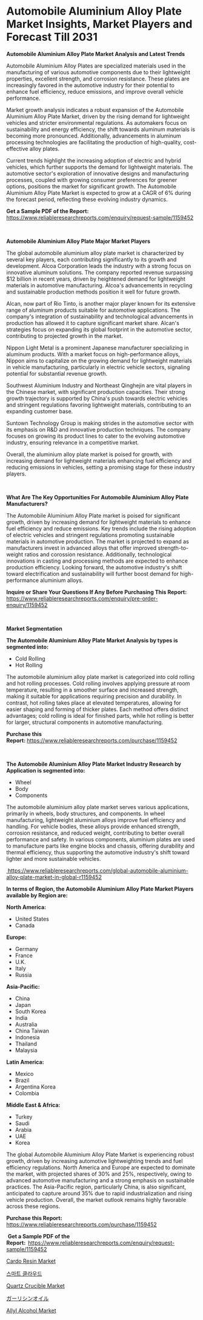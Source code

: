 <p><h1>Automobile Aluminium Alloy Plate Market Insights, Market Players and Forecast Till 2031</h1></p><p><strong>Automobile Aluminium Alloy Plate Market Analysis and Latest Trends</strong></p>
<p><p>Automobile Aluminium Alloy Plates are specialized materials used in the manufacturing of various automotive components due to their lightweight properties, excellent strength, and corrosion resistance. These plates are increasingly favored in the automotive industry for their potential to enhance fuel efficiency, reduce emissions, and improve overall vehicle performance. </p><p>Market growth analysis indicates a robust expansion of the Automobile Aluminium Alloy Plate Market, driven by the rising demand for lightweight vehicles and stricter environmental regulations. As automakers focus on sustainability and energy efficiency, the shift towards aluminum materials is becoming more pronounced. Additionally, advancements in aluminum processing technologies are facilitating the production of high-quality, cost-effective alloy plates.</p><p>Current trends highlight the increasing adoption of electric and hybrid vehicles, which further supports the demand for lightweight materials. The automotive sector's exploration of innovative designs and manufacturing processes, coupled with growing consumer preferences for greener options, positions the market for significant growth. The Automobile Aluminium Alloy Plate Market is expected to grow at a CAGR of 6% during the forecast period, reflecting these evolving industry dynamics.</p></p>
<p><strong>Get a Sample PDF of the Report:&nbsp;</strong> <a href="https://www.reliableresearchreports.com/enquiry/request-sample/1159452">https://www.reliableresearchreports.com/enquiry/request-sample/1159452</a></p>
<p>&nbsp;</p>
<p><strong>Automobile Aluminium Alloy Plate Major Market Players</strong></p>
<p><p>The global automobile aluminium alloy plate market is characterized by several key players, each contributing significantly to its growth and development. Alcoa Corporation leads the industry with a strong focus on innovative aluminum solutions. The company reported revenue surpassing $12 billion in recent years, driven by heightened demand for lightweight materials in automotive manufacturing. Alcoa's advancements in recycling and sustainable production methods position it well for future growth.</p><p>Alcan, now part of Rio Tinto, is another major player known for its extensive range of aluminum products suitable for automotive applications. The company's integration of sustainability and technological advancements in production has allowed it to capture significant market share. Alcan's strategies focus on expanding its global footprint in the automotive sector, contributing to projected growth in the market.</p><p>Nippon Light Metal is a prominent Japanese manufacturer specializing in aluminum products. With a market focus on high-performance alloys, Nippon aims to capitalize on the growing demand for lightweight materials in vehicle manufacturing, particularly in electric vehicle sectors, signaling potential for substantial revenue growth.</p><p>Southwest Aluminium Industry and Northeast Qinghejin are vital players in the Chinese market, with significant production capacities. Their strong growth trajectory is supported by China's push towards electric vehicles and stringent regulations favoring lightweight materials, contributing to an expanding customer base.</p><p>Suntown Technology Group is making strides in the automotive sector with its emphasis on R&D and innovative production techniques. The company focuses on growing its product lines to cater to the evolving automotive industry, ensuring relevance in a competitive market.</p><p>Overall, the aluminium alloy plate market is poised for growth, with increasing demand for lightweight materials enhancing fuel efficiency and reducing emissions in vehicles, setting a promising stage for these industry players.</p></p>
<p>&nbsp;</p>
<p><strong>What Are The Key Opportunities For Automobile Aluminium Alloy Plate Manufacturers?</strong></p>
<p><p>The Automobile Aluminium Alloy Plate market is poised for significant growth, driven by increasing demand for lightweight materials to enhance fuel efficiency and reduce emissions. Key trends include the rising adoption of electric vehicles and stringent regulations promoting sustainable materials in automotive production. The market is projected to expand as manufacturers invest in advanced alloys that offer improved strength-to-weight ratios and corossion resistance. Additionally, technological innovations in casting and processing methods are expected to enhance production efficiency. Looking forward, the automotive industry's shift toward electrification and sustainability will further boost demand for high-performance aluminium alloys.</p></p>
<p><strong>Inquire or Share Your Questions If Any Before Purchasing This Report:</strong> <a href="https://www.reliableresearchreports.com/enquiry/pre-order-enquiry/1159452">https://www.reliableresearchreports.com/enquiry/pre-order-enquiry/1159452</a></p>
<p>&nbsp;</p>
<p><strong>Market Segmentation</strong></p>
<p><strong>The Automobile Aluminium Alloy Plate Market Analysis by types is segmented into:</strong></p>
<p><ul><li>Cold Rolling</li><li>Hot Rolling</li></ul></p>
<p><p>The automobile aluminium alloy plate market is categorized into cold rolling and hot rolling processes. Cold rolling involves applying pressure at room temperature, resulting in a smoother surface and increased strength, making it suitable for applications requiring precision and durability. In contrast, hot rolling takes place at elevated temperatures, allowing for easier shaping and forming of thicker plates. Each method offers distinct advantages; cold rolling is ideal for finished parts, while hot rolling is better for larger, structural components in automotive manufacturing.</p></p>
<p><strong>Purchase this Report:&nbsp;</strong><a href="https://www.reliableresearchreports.com/purchase/1159452">https://www.reliableresearchreports.com/purchase/1159452</a></p>
<p>&nbsp;</p>
<p><strong>The Automobile Aluminium Alloy Plate Market Industry Research by Application is segmented into:</strong></p>
<p><ul><li>Wheel</li><li>Body</li><li>Components</li></ul></p>
<p><p>The automobile aluminium alloy plate market serves various applications, primarily in wheels, body structures, and components. In wheel manufacturing, lightweight aluminium alloys improve fuel efficiency and handling. For vehicle bodies, these alloys provide enhanced strength, corrosion resistance, and reduced weight, contributing to better overall performance and safety. In various components, aluminium plates are used to manufacture parts like engine blocks and chassis, offering durability and thermal efficiency, thus supporting the automotive industry's shift toward lighter and more sustainable vehicles.</p></p>
<p><a href="https://www.reliableresearchreports.com/global-automobile-aluminium-alloy-plate-market-in-global-r1159452">&nbsp;https://www.reliableresearchreports.com/global-automobile-aluminium-alloy-plate-market-in-global-r1159452</a></p>
<p><strong>In terms of Region, the Automobile Aluminium Alloy Plate Market Players available by Region are:</strong></p>
<p>
    <p> <strong> North America: </strong>
        <ul>
            <li>United States</li>
            <li>Canada</li>
        </ul>
        </p> 
    <p> <strong> Europe: </strong>
        <ul>
            <li>Germany</li>
            <li>France</li>
            <li>U.K.</li>
            <li>Italy</li>
            <li>Russia</li>
        </ul>
        </p> 
    <p> <strong> Asia-Pacific: </strong>
        <ul>
            <li>China</li>
            <li>Japan</li>
            <li>South Korea</li>
            <li>India</li>
            <li>Australia</li>
            <li>China Taiwan</li>
            <li>Indonesia</li>
            <li>Thailand</li>
            <li>Malaysia</li>
        </ul>
        </p> 
    <p> <strong> Latin America: </strong>
        <ul>
            <li>Mexico</li>
            <li>Brazil</li>
            <li>Argentina Korea</li>
            <li>Colombia</li>
        </ul>
        </p> 
    <p> <strong> Middle East & Africa: </strong>
        <ul>
            <li>Turkey</li>
            <li>Saudi</li>
            <li>Arabia</li>
            <li>UAE</li>
            <li>Korea</li>
        </ul>
    </p>
    </p>
<p><p>The global Automobile Aluminium Alloy Plate Market is experiencing robust growth, driven by increasing automotive lightweighting trends and fuel efficiency regulations. North America and Europe are expected to dominate the market, with projected shares of 30% and 25%, respectively, owing to advanced automotive manufacturing and a strong emphasis on sustainable practices. The Asia-Pacific region, particularly China, is also significant, anticipated to capture around 35% due to rapid industrialization and rising vehicle production. Overall, the market outlook remains highly favorable across these regions.</p></p>
<p><strong>Purchase this Report: </strong><a href="https://www.reliableresearchreports.com/purchase/1159452">https://www.reliableresearchreports.com/purchase/1159452</a></p>
<p>&nbsp;<strong>Get a Sample PDF of the Report:&nbsp;&nbsp;</strong><a href="https://www.reliableresearchreports.com/enquiry/request-sample/1159452">https://www.reliableresearchreports.com/enquiry/request-sample/1159452</a></p>
<p><strong></strong></p>
<p><p><a href="https://www.linkedin.com/pulse/cardo-resin-industry-analysis-report-its-market-size-growing-yrh8f?trackingId=QjdVXtLvTB6OwH4JcRh2yg%3D%3D">Cardo Resin Market</a></p><p><a href="https://medium.com/@alfonsokrtrtajcik8i9876/smart-cloud-market-%EC%9D%98-%EA%B8%80%EB%A1%9C%EB%B2%8C-%EC%8B%9C%EC%9E%A5-%EA%B0%9C%EC%9A%94%EB%8A%94-%EC%A0%84-%EC%84%B8%EA%B3%84-%EB%B0%8F-%EC%A3%BC%EC%9A%94-%EC%8B%9C%EC%9E%A5%EC%9D%98-%EC%82%B0%EC%97%85%EC%97%90-%EC%98%81%ED%96%A5%EC%9D%84-%EB%AF%B8%EC%B9%98%EB%8A%94-%EC%A3%BC%EC%9A%94-%ED%8A%B8%EB%A0%8C%EB%93%9C%EC%97%90-%EB%8C%80%ED%95%9C-%EB%8F%85%ED%8A%B9%ED%95%9C-%EA%B4%80%EC%A0%90%EC%9D%84-%EC%A0%9C%EA%B3%B5%ED%95%A9%EB%8B%88%EB%8B%A4-77225414128d">스마트 클라우드</a></p><p><a href="https://issuu.com/reportprime-2/docs/quartz-crucible-market-size-2030.pp_f5aa325a20963a">Quartz Crucible Market</a></p><p><a href="https://medium.com/@trudymohr81/garlicin-oil-market-%E3%81%AE%E3%82%B0%E3%83%AD%E3%83%BC%E3%83%90%E3%83%AB%E5%B8%82%E5%A0%B4%E6%A6%82%E8%A6%81%E3%81%AF-%E4%B8%96%E7%95%8C%E3%81%8A%E3%82%88%E3%81%B3%E4%B8%BB%E8%A6%81%E5%B8%82%E5%A0%B4%E3%81%AB%E3%81%8A%E3%81%91%E3%82%8B%E6%A5%AD%E7%95%8C%E3%81%AB%E5%BD%B1%E9%9F%BF%E3%82%92%E4%B8%8E%E3%81%88%E3%82%8B%E4%B8%BB%E8%A6%81%E3%81%AA%E3%83%88%E3%83%AC%E3%83%B3%E3%83%89%E3%81%AB%E3%81%A4%E3%81%84%E3%81%A6-%E7%8B%AC%E8%87%AA%E3%81%AE%E8%A6%96%E7%82%B9%E3%82%92%E6%8F%90%E4%BE%9B%E3%81%97%E3%81%BE%E3%81%99-f27566e11756">ガーリシンオイル</a></p><p><a href="https://issuu.com/reportprime-2/docs/allyl-alcohol-market-size-2030.pptx_d80d8e5f0a20ed">Allyl Alcohol Market</a></p></p>